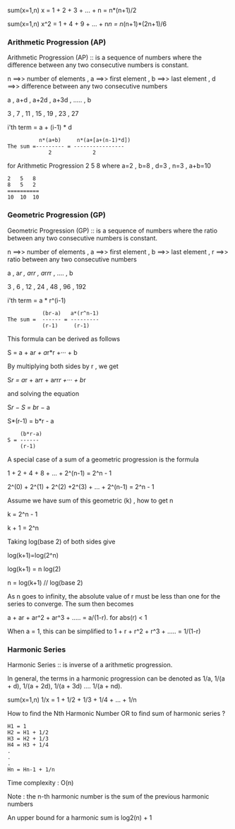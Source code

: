 sum(x=1,n) x   = 1 + 2 + 3 + ... + n = n*(n+1)/2

sum(x=1,n) x^2 = 1 + 4 + 9 + ... + n*n = n*(n+1)*(2n+1)/6


### Arithmetic Progression (AP) 

Arithmetic Progression (AP) :: is a sequence of numbers where the difference between any two consecutive numbers is constant.

n ==>> number of elements , a ==>> first element , b ==>> last element , d ==>> difference between any two consecutive numbers

a , a+d , a+2d , a+3d , ..... , b

3 , 7 , 11 , 15 , 19 , 23 , 27

i'th term = a + (i-1) * d
```
          n*(a+b)     n*(a+[a+(n-1)*d])
The sum =--------- = ----------------
             2             2
```
for Arithmetic Progression 2 5 8 where a=2 , b=8 , d=3 , n=3 , a+b=10
```
2   5   8  
8   5   2
==========
10  10  10
```

### Geometric Progression (GP) 

Geometric Progression (GP) :: is a sequence of numbers where the ratio between any two consecutive numbers is constant.

n ==>> number of elements , a ==>> first element , b ==>> last element , r ==>> ratio between any two consecutive numbers

a , a*r , a*r*r , a*r*r*r , .... , b

3 , 6 , 12 , 24 , 48 , 96 , 192

i'th term = a * r^(i-1)
```
           (br-a)   a*(r^n-1)
The sum =  ------ = ---------
           (r-1)     (r-1)
```
This formula can be derived as follows

S = a + a*r + a*r*r +··· + b

By multiplying both sides by r , we get

S*r = a*r + a*r*r + a*r*r*r +··· + b*r

and solving the equation

S*r − S = b*r − a

S*(r-1) = b*r - a
```
    (b*r-a)
S = ------
    (r-1)
```
A special case of a sum of a geometric progression is the formula

  1   +   2   +   4   +  8   + ... + 2^(n-1) = 2^n - 1 
  
2^(0) + 2^(1) + 2^(2) +2^(3) + ... + 2^(n-1) = 2^n - 1

Assume we have sum of this geometric (k) , how to get n

k = 2^n - 1

k + 1 = 2^n   

Taking log(base 2) of both sides give

log(k+1)=log(2^n)    

log(k+1) = n log(2)

n = log(k+1) // log(base 2)

As n goes to infinity, the absolute value of r must be less than one for the series to converge. The sum then becomes

a + ar + ar^2 + ar^3 + ..... = a/(1-r). for abs(r) < 1

When a = 1, this can be simplified to 1 + r + r^2 + r^3 + ..... = 1/(1-r)

### Harmonic Series 

Harmonic Series ::  is inverse of a arithmetic progression. 

In general, the terms in a harmonic progression can be denoted as 1/a, 1/(a + d), 1/(a + 2d), 1/(a + 3d) …. 1/(a + nd).


sum(x=1,n) 1/x = 1 + 1/2 + 1/3 + 1/4 + ... + 1/n

How to find the Nth Harmonic Number OR to find sum of harmonic series ?
```
H1 = 1
H2 = H1 + 1/2
H3 = H2 + 1/3
H4 = H3 + 1/4
.
.
.
Hn = Hn-1 + 1/n
```
Time complexity : O(n)

Note : the n-th harmonic number is the sum of the previous harmonic numbers

An upper bound for a harmonic sum is log2(n) + 1
